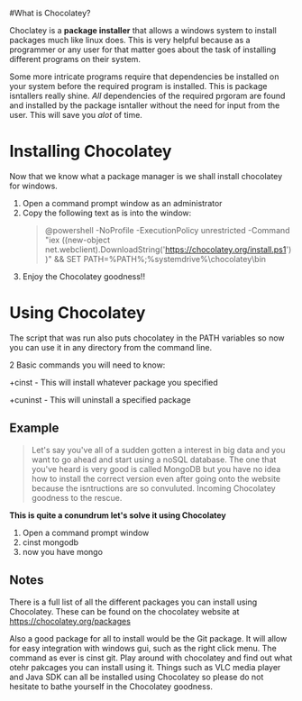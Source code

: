 #What is Chocolatey?

Choclatey is a **package installer** that allows a windows system to install packages 
much like linux does. This is very helpful because as a programmer or any user for that matter goes about the task of installing different programs on their system.

Some more intricate programs require that dependencies be installed on your system before the required program is installed. This is package isntallers really shine. *All* dependencies of the required prgoram are found and installed by the package isntaller without the need for input from the user. This will save you *alot* of time.


Installing Chocolatey
=====================

Now that we know what a package manager is we shall install chocolatey for windows.

1. Open a command prompt window as an administrator
2. Copy the following text as is into the window:
	>@powershell -NoProfile -ExecutionPolicy unrestricted -Command "iex ((new-object net.webclient).DownloadString('https://chocolatey.org/install.ps1'))" && SET PATH=%PATH%;%systemdrive%\chocolatey\bin
3. Enjoy the Chocolatey goodness!!

Using Chocolatey
==================

The script that was run also puts chocolatey in the PATH variables so now you can use it in any directory from the command line.

2 Basic commands you will need to know:

+cinst - This will install whatever package you specified

+cuninst - This will uninstall a specified package

Example
--------
>Let's say you've all of a sudden gotten a interest in big data and you want to go ahead and start using a noSQL database. The one that you've heard is very good is called MongoDB but you have no idea how to install the correct version even after going onto the website because the isntructions are so convuluted. Incoming Chocolatey goodness to the rescue.

**This is quite a conundrum let's solve it using Chocolatey**
1. Open a command prompt window
2. cinst mongodb
3. now you have mongo 

Notes
--------
There is a full list of all the different packages you can install using Chocolatey. These can be found on the chocolatey website at https://chocolatey.org/packages 

Also a good package for all to install would be the Git package. It will allow for easy integration with windows gui, such as the right click menu. The command as ever is cinst git. Play around with chocolatey and find out what otehr pakcages you can install using it. Things such as VLC media player and Java SDK can all be installed using Chocolatey so please do not hesitate to bathe yourself in the Chocolatey goodness.
